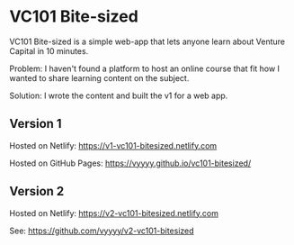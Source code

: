 # VC101 Bite-sized 

VC101 Bite-sized is a simple web-app that lets anyone learn about Venture Capital in 10 minutes.

Problem: I haven't found a platform to host an online course that fit how I wanted to share learning content on the subject.

Solution: I wrote the content and built the v1 for a web app.

## Version 1

Hosted on Netlify: https://v1-vc101-bitesized.netlify.com

Hosted on GitHub Pages: https://vyyyy.github.io/vc101-bitesized/

## Version 2

Hosted on Netlify: https://v2-vc101-bitesized.netlify.com

See: https://github.com/vyyyy/v2-vc101-bitesized
